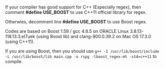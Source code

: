 If your compiler has good support for C++ (Especially regex), then comment **#define USE_BOOST** to use C++11 official library for regex.

Otherwies, decomment line **#define USE_BOOST** to use Boost regex. 

Codes are based on Boost 1.59 / gcc 4.8.5 on ORACLE Linux 3.8.13-118.13.3.el7uek (using Boost lib) and clang-900.0.39.2 on Mac OS 17.3.0 (using C++11).

If you are using Boost, then you should use `g++ -I /usr/lib/boost/include -L /usr/lib/boost/lib main.cpp -o rspg -lboost_regex-mt -std=c++11` to compile.
